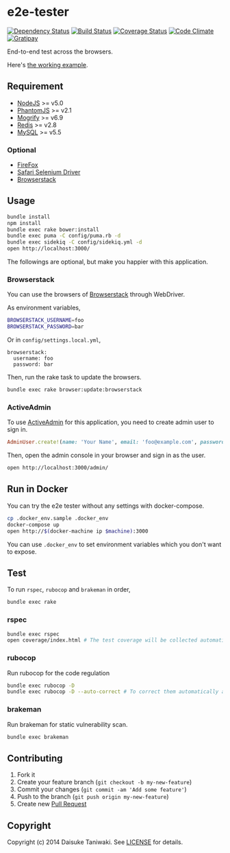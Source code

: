 # e2e-tester

[![Dependency Status][deps-image]][deps-link]
[![Build Status][build-image]][build-link]
[![Coverage Status][cov-image]][cov-link]
[![Code Climate][gpa-image]][gpa-link]
[![Gratipay][gratipay-image]][gratipay-link]

End-to-end test across the browsers.

Here's [the working example](http://e2e-tester.dtaniwaki.com/).

## Requirement

- [NodeJS](https://nodejs.org/en/) >= v5.0
- [PhantomJS](http://phantomjs.org/) >= v2.1
- [Mogrify](http://www.imagemagick.org/script/mogrify.php) >= v6.9
- [Redis](http://redis.io/) >= v2.8
- [MySQL](https://www.mysql.com/) >= v5.5

### Optional

- [FireFox](https://www.mozilla.org/)
- [Safari Selenium Driver](https://github.com/SeleniumHQ/selenium/wiki/SafariDriver)
- [Browserstack](https://www.browserstack.com)

## Usage

```bash
bundle install
npm install
bundle exec rake bower:install
bundle exec puma -C config/puma.rb -d
bundle exec sidekiq -C config/sidekiq.yml -d
open http://localhost:3000/
```

The followings are optional, but make you happier with this application.

### Browserstack

You can use the browsers of [Browserstack](https://www.browserstack.com/) through WebDriver.

As environment variables,

```bash
BROWSERSTACK_USERNAME=foo
BROWSERSTACK_PASSWORD=bar
```

Or in `config/settings.local.yml`,

```
browserstack:
  username: foo
  password: bar
```

Then, run the rake task to update the browsers.

```bash
bundle exec rake browser:update:browserstack
```

### ActiveAdmin

To use [ActiveAdmin](https://github.com/activeadmin/activeadmin) for this application, you need to create admin user to sign in.

```rb
AdminUser.create!(name: 'Your Name', email: 'foo@example.com', password: 'password', password_confirmation: 'password')
```

Then, open the admin console in your browser and sign in as the user.

```bash
open http://localhost:3000/admin/
```

## Run in Docker

You can try the e2e tester without any settings with docker-compose.

```bash
cp .docker_env.sample .docker_env
docker-compose up
open http://$(docker-machine ip $machine):3000
```

You can use `.docker_env` to set environment variables which you don't want to expose.

## Test

To run `rspec`, `rubocop` and `brakeman` in order,

```bash
bundle exec rake
```

### rspec

```bash
bundle exec rspec
open coverage/index.html # The test coverage will be collected automatically.
```

### rubocop

Run rubocop for the code regulation

```bash
bundle exec rubocop -D
bundle exec rubocop -D --auto-correct # To correct them automatically as much as possible
```

### brakeman

Run brakeman for static vulnerability scan.

```bash
bundle exec brakeman
```

## Contributing

1. Fork it
2. Create your feature branch (`git checkout -b my-new-feature`)
3. Commit your changes (`git commit -am 'Add some feature'`)
4. Push to the branch (`git push origin my-new-feature`)
5. Create new [Pull Request](../../pull/new/master)

## Copyright

Copyright (c) 2014 Daisuke Taniwaki. See [LICENSE](LICENSE) for details.


[build-image]: https://secure.travis-ci.org/dtaniwaki/e2e-tester.png
[build-link]:  http://travis-ci.org/dtaniwaki/e2e-tester
[deps-image]:  https://gemnasium.com/dtaniwaki/e2e-tester.svg
[deps-link]:   https://gemnasium.com/dtaniwaki/e2e-tester
[cov-image]:   https://coveralls.io/repos/dtaniwaki/e2e-tester/badge.png
[cov-link]:    https://coveralls.io/r/dtaniwaki/e2e-tester
[gpa-image]:   https://codeclimate.com/github/dtaniwaki/e2e-tester.png
[gpa-link]:    https://codeclimate.com/github/dtaniwaki/e2e-tester
[gratipay-image]: https://img.shields.io/badge/support%20via-gratipay-green.svg
[gratipay-link]: https://gratipay.com/~dtaniwaki/

